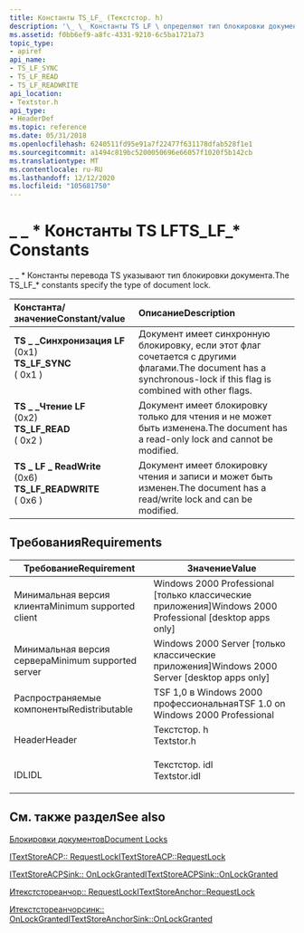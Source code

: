 ```yaml
---
title: Константы TS_LF_ (Текстстор. h)
description: '\_ \_ Константы TS LF \ определяют тип блокировки документа.'
ms.assetid: f0bb6ef9-a8fc-4331-9210-6c5ba1721a73
topic_type:
- apiref
api_name:
- TS_LF_SYNC
- TS_LF_READ
- TS_LF_READWRITE
api_location:
- Textstor.h
api_type:
- HeaderDef
ms.topic: reference
ms.date: 05/31/2018
ms.openlocfilehash: 6240511fd95e91a7f22477f631178dfab528f1e1
ms.sourcegitcommit: a1494c819bc5200050696e66057f1020f5b142cb
ms.translationtype: MT
ms.contentlocale: ru-RU
ms.lasthandoff: 12/12/2020
ms.locfileid: "105681750"
---
```

# <a name="ts_lf_-constants"></a><span data-ttu-id="089b5-103">\_ \_ \* Константы TS LF</span><span class="sxs-lookup"><span data-stu-id="089b5-103">TS\_LF\_\* Constants</span></span>

<span data-ttu-id="089b5-104">\_ \_ \* Константы перевода TS указывают тип блокировки документа.</span><span class="sxs-lookup"><span data-stu-id="089b5-104">The TS\_LF\_\* constants specify the type of document lock.</span></span>



| <span data-ttu-id="089b5-105">Константа/значение</span><span class="sxs-lookup"><span data-stu-id="089b5-105">Constant/value</span></span>                                                                                                                                                                                                                    | <span data-ttu-id="089b5-106">Описание</span><span class="sxs-lookup"><span data-stu-id="089b5-106">Description</span></span>                                                                               |
|:----------------------------------------------------------------------------------------------------------------------------------------------------------------------------------------------------------------------------------|:------------------------------------------------------------------------------------------|
| <span id="TS_LF_SYNC"></span><span id="ts_lf_sync"></span><dl> <span data-ttu-id="089b5-107"><dt>**TS \_ \_Синхронизация LF**</dt> <dt>(0x1)</dt></span><span class="sxs-lookup"><span data-stu-id="089b5-107"><dt>**TS\_LF\_SYNC**</dt> <dt>( 0x1 )</dt></span></span> </dl>                | <span data-ttu-id="089b5-108">Документ имеет синхронную блокировку, если этот флаг сочетается с другими флагами.</span><span class="sxs-lookup"><span data-stu-id="089b5-108">The document has a synchronous-lock if this flag is combined with other flags.</span></span><br/> |
| <span id="TS_LF_READ"></span><span id="ts_lf_read"></span><dl> <span data-ttu-id="089b5-109"><dt>**TS \_ \_Чтение LF**</dt> <dt>(0x2)</dt></span><span class="sxs-lookup"><span data-stu-id="089b5-109"><dt>**TS\_LF\_READ**</dt> <dt>( 0x2 )</dt></span></span> </dl>                | <span data-ttu-id="089b5-110">Документ имеет блокировку только для чтения и не может быть изменена.</span><span class="sxs-lookup"><span data-stu-id="089b5-110">The document has a read-only lock and cannot be modified.</span></span><br/>                      |
| <span id="TS_LF_READWRITE"></span><span id="ts_lf_readwrite"></span><dl> <span data-ttu-id="089b5-111"><dt>**TS \_ LF \_ ReadWrite**</dt> <dt>(0x6)</dt></span><span class="sxs-lookup"><span data-stu-id="089b5-111"><dt>**TS\_LF\_READWRITE**</dt> <dt>( 0x6 )</dt></span></span> </dl> | <span data-ttu-id="089b5-112">Документ имеет блокировку чтения и записи и может быть изменен.</span><span class="sxs-lookup"><span data-stu-id="089b5-112">The document has a read/write lock and can be modified.</span></span><br/>                        |



## <a name="requirements"></a><span data-ttu-id="089b5-113">Требования</span><span class="sxs-lookup"><span data-stu-id="089b5-113">Requirements</span></span>



| <span data-ttu-id="089b5-114">Требование</span><span class="sxs-lookup"><span data-stu-id="089b5-114">Requirement</span></span> | <span data-ttu-id="089b5-115">Значение</span><span class="sxs-lookup"><span data-stu-id="089b5-115">Value</span></span> |
|-------------------------------------|-----------------------------------------------------------------------------------------|
| <span data-ttu-id="089b5-116">Минимальная версия клиента</span><span class="sxs-lookup"><span data-stu-id="089b5-116">Minimum supported client</span></span><br/> | <span data-ttu-id="089b5-117">Windows 2000 Professional \[только классические приложения\]</span><span class="sxs-lookup"><span data-stu-id="089b5-117">Windows 2000 Professional \[desktop apps only\]</span></span><br/>                              |
| <span data-ttu-id="089b5-118">Минимальная версия сервера</span><span class="sxs-lookup"><span data-stu-id="089b5-118">Minimum supported server</span></span><br/> | <span data-ttu-id="089b5-119">Windows 2000 Server \[только классические приложения\]</span><span class="sxs-lookup"><span data-stu-id="089b5-119">Windows 2000 Server \[desktop apps only\]</span></span><br/>                                    |
| <span data-ttu-id="089b5-120">Распространяемые компоненты</span><span class="sxs-lookup"><span data-stu-id="089b5-120">Redistributable</span></span><br/>          | <span data-ttu-id="089b5-121">TSF 1,0 в Windows 2000 профессиональная</span><span class="sxs-lookup"><span data-stu-id="089b5-121">TSF 1.0 on Windows 2000 Professional</span></span><br/>                                         |
| <span data-ttu-id="089b5-122">Header</span><span class="sxs-lookup"><span data-stu-id="089b5-122">Header</span></span><br/>                   | <dl> <span data-ttu-id="089b5-123"><dt>Текстстор. h</dt></span><span class="sxs-lookup"><span data-stu-id="089b5-123"><dt>Textstor.h</dt></span></span> </dl>   |
| <span data-ttu-id="089b5-124">IDL</span><span class="sxs-lookup"><span data-stu-id="089b5-124">IDL</span></span><br/>                      | <dl> <span data-ttu-id="089b5-125"><dt>Текстстор. idl</dt></span><span class="sxs-lookup"><span data-stu-id="089b5-125"><dt>Textstor.idl</dt></span></span> </dl> |



## <a name="see-also"></a><span data-ttu-id="089b5-126">См. также раздел</span><span class="sxs-lookup"><span data-stu-id="089b5-126">See also</span></span>

<dl> <dt>

[<span data-ttu-id="089b5-127">Блокировки документов</span><span class="sxs-lookup"><span data-stu-id="089b5-127">Document Locks</span></span>](document-locks.md)
</dt> <dt>

[<span data-ttu-id="089b5-128">ITextStoreACP:: RequestLock</span><span class="sxs-lookup"><span data-stu-id="089b5-128">ITextStoreACP::RequestLock</span></span>](/windows/desktop/api/Textstor/nf-textstor-itextstoreacp-requestlock)
</dt> <dt>

[<span data-ttu-id="089b5-129">ITextStoreACPSink:: OnLockGranted</span><span class="sxs-lookup"><span data-stu-id="089b5-129">ITextStoreACPSink::OnLockGranted</span></span>](/windows/desktop/api/Textstor/nf-textstor-itextstoreacpsink-onlockgranted)
</dt> <dt>

[<span data-ttu-id="089b5-130">Итекстстореанчор:: RequestLock</span><span class="sxs-lookup"><span data-stu-id="089b5-130">ITextStoreAnchor::RequestLock</span></span>](/windows/desktop/api/Textstor/nf-textstor-itextstoreanchor-requestlock)
</dt> <dt>

[<span data-ttu-id="089b5-131">Итекстстореанчорсинк:: OnLockGranted</span><span class="sxs-lookup"><span data-stu-id="089b5-131">ITextStoreAnchorSink::OnLockGranted</span></span>](/windows/desktop/api/Textstor/nf-textstor-itextstoreanchorsink-onlockgranted)
</dt> </dl>

 

 





